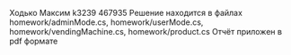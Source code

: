 Ходько Максим k3239 467935
Решение находится в файлах homework/adminMode.cs, homework/userMode.cs, homework/vendingMachine.cs, homework/product.cs
Отчёт приложен в pdf формате
